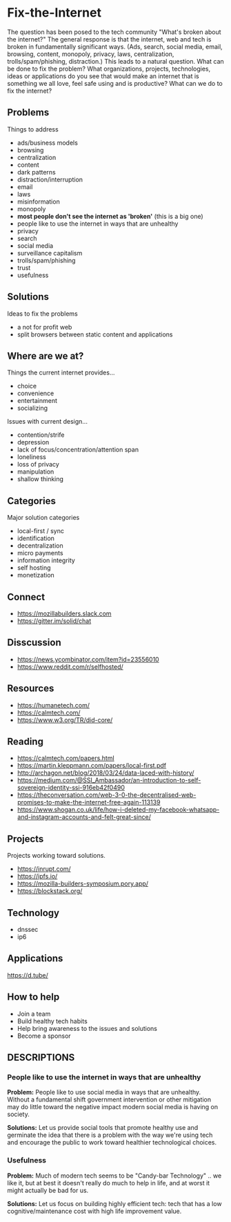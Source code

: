 # Fix-the-Internet
The question has been posed to the tech community "What's broken about the internet?"  The general response is that the internet, web and tech is broken in fundamentally significant ways.  (Ads, search, social media, email, browsing, content, monopoly, privacy, laws, centralization, trolls/spam/phishing, distraction.) This leads to a natural question.  What can be done to fix the problem?  What organizations, projects, technologies, ideas or applications do you see that would make an internet that is something we all love, feel safe using and is productive?  What can we do to fix the internet? 

## Problems
Things to address

* ads/business models
* browsing
* centralization
* content
* dark patterns
* distraction/interruption
* email
* laws
* misinformation
* monopoly
* **most people don't see the internet as 'broken'** (this is a big one)
* people like to use the internet in ways that are unhealthy
* privacy
* search
* social media
* surveillance capitalism
* trolls/spam/phishing
* trust
* usefulness


## Solutions
Ideas to fix the problems

* a not for profit web
* split browsers between static content and applications

## Where are we at?
Things the current internet provides... 
* choice
* convenience
* entertainment
* socializing

Issues with current design...
* contention/strife
* depression
* lack of focus/concentration/attention span
* loneliness
* loss of privacy
* manipulation
* shallow thinking



## Categories
Major solution categories

* local-first / sync
* identification
* decentralization
* micro payments
* information integrity
* self hosting
* monetization

## Connect
* https://mozillabuilders.slack.com
* https://gitter.im/solid/chat

## Disscussion
* https://news.ycombinator.com/item?id=23556010
* https://www.reddit.com/r/selfhosted/

## Resources
* https://humanetech.com/
* https://calmtech.com/
* https://www.w3.org/TR/did-core/

## Reading
* https://calmtech.com/papers.html
* https://martin.kleppmann.com/papers/local-first.pdf
* http://archagon.net/blog/2018/03/24/data-laced-with-history/
* https://medium.com/@SSI_Ambassador/an-introduction-to-self-sovereign-identity-ssi-916eb42f0490
* https://theconversation.com/web-3-0-the-decentralised-web-promises-to-make-the-internet-free-again-113139
* https://www.shogan.co.uk/life/how-i-deleted-my-facebook-whatsapp-and-instagram-accounts-and-felt-great-since/

## Projects
Projects working toward solutions.

* https://inrupt.com/
* https://ipfs.io/
* https://mozilla-builders-symposium.pory.app/
* https://blockstack.org/

## Technology
* dnssec
* ip6

## Applications
https://d.tube/


## How to help
* Join a team
* Build healthy tech habits
* Help bring awareness to the issues and solutions
* Become a sponsor

## DESCRIPTIONS

### People like to use the internet in ways that are unhealthy
**Problem:** People like to use social media in ways that are unhealthy.  Without a fundamental shift government intervention or other mitigation may do little toward the negative impact modern social media is having on society.

**Solutions:** Let us provide social tools that promote healthy use and germinate the idea that there is a problem with the way we're using tech and encourage the public to work toward healthier technological choices.

### Usefulness
**Problem:** Much of modern tech seems to be "Candy-bar Technology" .. we like it, but at best it doesn't really do much to help in life, and at worst it might actually be bad for us.

**Solutions:** Let us focus on building highly efficient tech: tech that has a low cognitive/maintenance cost with high life improvement value.
